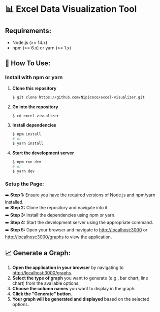 # 📊 Excel Data Visualization Tool

## Requirements:
- Node.js (>= 14.x)
- npm (>= 6.x) or yarn (>= 1.x)

## 🚀 How To Use:

### Install with npm or yarn

1. **Clone this repository**  
   ```sh
   $ git clone https://github.com/Nipicoco/excel-visualizer.git
   ```

2. **Go into the repository**  
   ```sh
   $ cd excel-visualizer
   ```

3. **Install dependencies**  
   ```sh
   $ npm install
   # or
   $ yarn install
   ```

4. **Start the development server**  
   ```sh
   $ npm run dev
   # or
   $ yarn dev
   ```

### Setup the Page:

➡️ **Step 1:** Ensure you have the required versions of Node.js and npm/yarn installed.  
➡️ **Step 2:** Clone the repository and navigate into it.  
➡️ **Step 3:** Install the dependencies using npm or yarn.  
➡️ **Step 4:** Start the development server using the appropriate command.  
➡️ **Step 5:** Open your browser and navigate to [http://localhost:3000](http://localhost:3000) or [http://localhost:3000/graphs](http://localhost:3000/graphs) to view the application.

## 📈 Generate a Graph:

1. **Open the application in your browser** by navigating to [http://localhost:3000/graphs](http://localhost:3000/graphs).
2. **Select the type of graph** you want to generate (e.g., bar chart, line chart) from the available options.
3. **Choose the column names** you want to display in the graph.
4. **Click the "Generate" button**.
5. **Your graph will be generated and displayed** based on the selected options.
